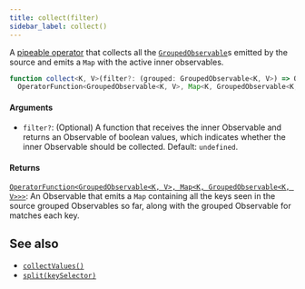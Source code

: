 ```yaml
---
title: collect(filter)
sidebar_label: collect()
---
```


A [pipeable operator] that collects all the [`GroupedObservable`]s emitted by
the source and emits a `Map` with the active inner observables.

```ts
function collect<K, V>(filter?: (grouped: GroupedObservable<K, V>) => Observable<boolean>): 
  OperatorFunction<GroupedObservable<K, V>, Map<K, GroupedObservable<K, V>>>
```

#### Arguments

- `filter?`: (Optional) A function that receives the inner 
  Observable and returns an Observable of boolean values, which indicates 
  whether the inner Observable should be collected. Default: `undefined`.

#### Returns

[`OperatorFunction<GroupedObservable<K, V>, Map<K, GroupedObservable<K, V>>>`][OperatorFunction]: An Observable that 
emits a `Map` containing all the keys seen in the source grouped Observables so far, along with the grouped Observable
for matches each key.

## See also
* [`collectValues()`](collectValues)
* [`split(keySelector)`](split)

[pipeable operator]: https://rxjs.dev/guide/v6/pipeable-operators
[`GroupedObservable`]: https://rxjs-dev.firebaseapp.com/api/index/class/GroupedObservable
[OperatorFunction]: https://rxjs-dev.firebaseapp.com/api/index/interface/OperatorFunction